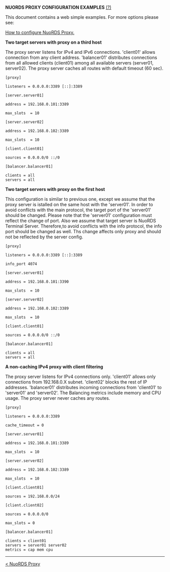 **NUORDS PROXY CONFIGURATION EXAMPLES**  [(?)](README.md)

This document contains a web simple examples. For more options please see:

[How to configure NuoRDS Proxy.](CONFIG.md) 

**Two target servers with proxy on a third host**

The proxy server listens for IPv4 and IPv6 connections. 'client01' allows connection from any client address. 'balancer01' distributes connections from all allowed clients (client01) among all available servers (server01, server02). The proxy server caches all routes with default timeout (60 sec).  
 
```
[proxy]

listeners = 0.0.0.0:3389 [::]:3389

[server.server01]

address = 192.168.0.101:3389

max_slots  = 10

[server.server02]

address = 192.168.0.102:3389

max_slots  = 10

[client.client01]

sources = 0.0.0.0/0 ::/0

[balancer.balancer01]

clients = all
servers = all

```

**Two target servers with proxy on the first host**

This configuration is similar to previous one, except we assume that the proxy server is istalled on the same host with the 'server01'. In order to avoid conflicts with the main protocol, the target port of the 'server01' should be changed. Please note that the 'server01' configuration must reflect the change of port. Also we assume that target server is NuoRDS Terminal Server. Therefore,to avoid conflicts with the info protocol, the info port should be changed as well. Ths change affects only proxy and should not be reflected by the server config.    

```
[proxy]

listeners = 0.0.0.0:3389 [::]:3389

info_port 4074

[server.server01]

address = 192.168.0.101:3390

max_slots  = 10

[server.server02]

address = 192.168.0.102:3389

max_slots  = 10

[client.client01]

sources = 0.0.0.0/0 ::/0

[balancer.balancer01]

clients = all
servers = all

```

**A non-caching IPv4 proxy with client filtering**

The proxy server listens for IPv4 connections only. 'client01' allows only connections from 192.168.0.X subnet. 'client02' blocks the rest of IP addresses. 'balancer01' distributes incoming connections from 'client01' to 'server01' and 'server02'. The Balancing metrics include memory and CPU usage. The proxy server never caches any routes.

```
[proxy]

listeners = 0.0.0.0:3389

cache_timeout = 0

[server.server01]

address = 192.168.0.101:3389

max_slots  = 10

[server.server02]

address = 192.168.0.102:3389

max_slots  = 10

[client.client01]

sources = 192.168.0.0/24

[client.client02]

sources = 0.0.0.0/0

max_slots = 0

[balancer.balancer01]

clients = client01
servers = server01 server02
metrics = cap mem cpu

``` 

------------------------------
[< NuoRDS Proxy](README.md) 
